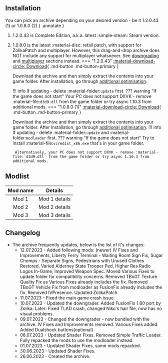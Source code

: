 ## Installation
You can pick an archive depending on your desired version - be it 1.2.0.43 (1) or 1.0.8.0 (2)
{ .annotate }
1. 1.2.0.43 is Complete Edition, a.k.a. latest :simple-steam: Steam version.
2. 1.0.8.0 is the latest :material-disc: retail patch, with support for ZolikaPatch and multiplayer. However, this drag-and-drop archive does NOT include any support for multiplayer whatsoever. See [downgrading](downgrading.md) and [multiplayer](multiplayer.md) sections instead.
=== "1.2.0.43"
	[:material-download-circle: Download](https://drive.google.com/file/d/1eJ4cbVhJ4tnTGJByh_Lf4eS5SS2ShmHO/view){ .md-button .md-button-primary }

	Download the archive and then simply extract the contents into your game folder. After installation, go through [additional optimisation](Additional-Optimisation.md).

	!!! info
		If updating - delete :material-folder:`update` first.
	??? warning "If the game does not start"
		Your PC does not support DXVK - remove :material-file:`d3d9.dll` from the game folder or try async 1.10.3 from additional mods.
=== "1.0.8.0 (1)"
	[:material-download-circle: Download](https://drive.google.com/file/d/1O1qD8ocbJ_fnERTvvVzyw6_bsw-k_evo/view){ .md-button .md-button-primary }
	
	Download the archive and then simply extract the contents into your game folder. After installation, go through [additional optimisation](Additional-Optimisation.md).
	!!! info
		If updating - delete :material-folder:`update` and :material-folder:`modloader` first.
	??? warning "If the game does not start"
		Try to install :material-file:`vcredist_x86.exe` that's in your game folder.

		Alternatively, your PC does not support DXVK - remove :material-file:`d3d9.dll` from the game folder or try async 1.10.3 from additional mods.

## Modlist
| Mod name    | Details         |
| :---------: | :-------------: |
| Mod 1       | Mod 1 details  |
| Mod 2       | Mod 2 details |
| Mod 3    | Mod 3 details |

## Changelog
- The archive frequently updates, below is the list of it's changes:
	* 12.07.2023 - Added following mods: (newer) IV Fixes and Improvements, Liberty Ferry Terminal - Waiting Room Sign Fix, Sugar Chomps - Separate Signs, Pedestrians with Unused Clothes Restored, Varied Alderney State Trooper Ped, Higher Res Radio Logos In-Game, Improved Weapon Spec. Moved Various Fixes to update folder for compatibility concerns. Removed TBoGT Texture Quality Fix as Various Fixes already includes the fix. Removed TBoGT Vehicle Fix from modloader as FusionFix already includes the fix. Removed IVPresence. Updated ZolikaPatch.
	* 11.07.2023 - Fixed the main game crash issue.
	* 10.07.2023 - Updated the downgrader. Added FusionFix 1.60 port by Zolika. Later: Fixed TLAD crash, changed Niko's hair file, now has no visual problems.
	* 09.07.2023 - Changed the downgrader - now bundled with the archive. IV Fixes and Improvements removed. Various Fixes added. Added Dualshock buttons(optional)
	* 08.07.2023 - Updated Shader Fixes. Removed Simple Traffic Loader. Fully repacked the mods to use the modloader instead.
	* 01.07.2023 - Updated Shader Fixes, some mods repacked.
	* 30.06.2023 - Updated Shader Fixes.
	* 26.06.2023 - Created the archive.